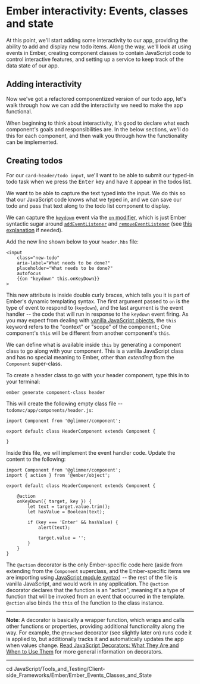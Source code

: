 # Ember interactivity: Events, classes and state

At this point, we'll start adding some interactivity to our app, providing the ability to add and display new todo items. Along the way, we'll look at using events in Ember, creating component classes to contain JavaScript code to control interactive features, and setting up a service to keep track of the data state of our app.

## Adding interactivity

Now we've got a refactored componentized version of our todo app, let's walk through how we can add the interactivity we need to make the app functional.

When beginning to think about interactivity, it's good to declare what each component's goals and responsibilities are. In the below sections, we'll do this for each component, and then walk you through how the functionality can be implemented.

## Creating todos

For our `card-header/todo input`, we'll want to be able to submit our typed-in todo task when we press the <kbd>Enter</kbd> key and have it appear in the todos list.

We want to be able to capture the text typed into the input. We do this so that our JavaScript code knows what we typed in, and we can save our todo and pass that text along to the todo list component to display.

We can capture the [`keydown`](https://developer.mozilla.org/en-US/docs/Web/API/Document/keydown_event) event via the [`on` modifier](https://api.emberjs.com/ember/3.16/classes/Ember.Templates.helpers/methods/on?anchor=on), which is just Ember syntactic sugar around [`addEventListener`](https://developer.mozilla.org/en-US/docs/Web/API/EventTarget/addEventListener) and [`removeEventListener`](https://developer.mozilla.org/en-US/docs/Web/API/EventTarget/removeEventListener) (see [this explanation](https://github.com/AndrewSRea/My_Learning_Port/tree/main/JavaScript/JS_Building_Blocks/Intro_to_Events#introduction-to-events) if needed).

Add the new line shown below to your `header.hbs` file:
```
<input
    class="new-todo"
    aria-label="What needs to be done?"
    placeholder="What needs to be done?"
    autofocus
    {{on "keydown" this.onKeyDown}}
>
```
This new attribute is inside double curly braces, which tells you it is part of Ember's dynamic templating syntax. The first argument passed to `on` is the type of event to respond to (`keydown`), and the last argument is the event handler -- the code that will run in response to the `keydown` event firing. As you may expect from dealing with [vanilla JavaScript objects](https://github.com/AndrewSRea/My_Learning_Port/tree/main/JavaScript/Intro_JS_Objects/Object-Oriented_JS#object-oriented-javascript-for-beginners), the `this` keyword refers to the "context" or "scope" of the component.; One component's `this` will be different from another component's `this`.

We can define what is available inside `this` by generating a component class to go along with your component. This is a vanilla JavaScript class and has no special meaning to Ember, other than *extending* from the `Component` super-class.

To create a header class to go with your header component, type this in to your terminal:
```
ember generate component-class header
```
This will create the following empty class file -- `todomvc/app/components/header.js`:
```
import Component from '@glimmer/component';

export default class HeaderComponent extends Component {

}
```
Inside this file, we will implement the event handler code. Update the content to the following:
```
import Component from '@glimmer/component';
import { action } from '@ember/object';

export default class HeaderComponent extends Component {

    @action
    onKeyDown({ target, key }) {
        let text = target.value.trim();
        let hasValue = Boolean(text);

        if (key === 'Enter' && hasValue) {
            alert(text);

            target.value = '';
        }
    }
}
```
The `@action` decorator is the only Ember-specific code here (aside from extending from the `Component` superclass, and the Ember-specific items we are importing using [JavaScript module syntax](https://github.com/AndrewSRea/My_Learning_Port/tree/main/JavaScript/Asynchronous_JS/Async_Prog_with_Async_and_Await/JS_Modules#javascript-modules)) -- the rest of the file is vanilla JavaScript, and would work in any application. The `@action` decorator declares that the function is an "action", meaning it's a type of function that will be invoked from an event that occurred in the template. `@action` also binds the `this` of the function to the class instance.

<hr>

**Note**: A decorator is basically a wrapper function, which wraps and calls other functions or properties, providing additional functionality along the way. For example, the `@tracked` decorator (see slightly later on) runs code it is applied to, but additionally tracks it and automatically updates the app when values change. [Read JavaScript Decorators: What They Are and When to Use Them](https://www.sitepoint.com/javascript-decorators-what-they-are/) for more general information on decorators.

<hr>









cd JavaScript/Tools_and_Testing/Client-side_Frameworks/Ember/Ember_Events_Classes_and_State